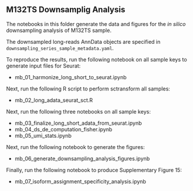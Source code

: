 M132TS Downsamplig Analysis
---------------------------

The notebooks in this folder generate the data and figures for the _in silico_ downsampling analysis of M132TS sample.

The downsampled long-reads AnnData objects are specified in `downsampling_series_sample_metadata.yaml`.

To reproduce the results, run the following notebook on all sample keys to generate input files for Seurat:
- mb_01_harmonize_long_short_to_seurat.ipynb

Next, run the following R script to perform sctransform all samples:
- mb_02_long_adata_seurat_sct.R

Next, run the following three notebooks on all sample keys:
- mb_03_finalize_long_short_adata_from_seurat.ipynb
- mb_04_ds_de_computation_fisher.ipynb
- mb_05_umi_stats.ipynb

Next, run the following notebook to generate the figures:
- mb_06_generate_downsampling_analysis_figures.ipynb

Finally, run the following notebook to produce Supplementary Figure 15:
- mb_07_isoform_assignment_specificity_analysis.ipynb
